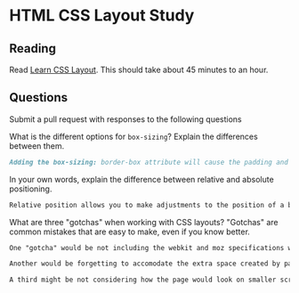 # HTML CSS Layout Study

## Reading

Read [Learn CSS Layout](http://learnlayout.com). This should take about 45
 minutes to an hour.

## Questions

Submit a pull request with responses to the following questions

What is the different options for `box-sizing`? Explain the differences between
 them.

```md
Adding the box-sizing: border-box attribute will cause the padding and border properties to no longer increase the width of an element's box, and prevent boxes with incorrect sizes or distance between them.
```

In your own words, explain the difference between relative and absolute
 positioning.

```md
Relative position allows you to make adjustments to the position of a box relative to the position where it would normally appear, whereas absolute makes adjustments based on the element's nearest positioned ancestor.
```

What are three "gotchas" when working with CSS layouts? "Gotchas" are common
 mistakes that are easy to make, even if you know better.

```md
One "gotcha" would be not including the webkit and moz specifications when using newer features, which could cause your css to break on older browsers.

Another would be forgetting to accomodate the extra space created by padding or borders that could cause some boxesto have different widths.

A third might be not considering how the page would look on smaller screens/window sizes.
```
